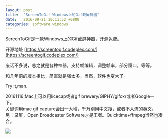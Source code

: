 ```yaml
---
layout: post
title:  "ScreenToGif Windows上的Gif截屏神器"
date:   2016-09-21 10:11:52 +0800
categories: software windows
---
```

ScreenToGif是一款Windows上的Gif截屏神器，开源免费。  

开源地址 [https://screentogif.codeplex.com/](https://screentogif.codeplex.com/)  

废话不多说，总之就是各种神器，支持帧编辑，调整帧率，部分窗口，等等。  

和几年前的版本相比，简直就是强太多，当然，软件也变大了。  

Try it,man.    

20161116:Mac上可以用licecap或者gif brewery/GIPHY/gifox/或者Google一下。  
关键词用mac gif capture会出一大堆，千万别用中文搜，或者不入流的英文。  
另：录屏，Open Broadcaster Software才是王者。Quicktime+ffmpeg当然也凑合。


<img src="http://hlcdn.b0.upaiyun.com/blog/2016/09/21/test.jpg">
